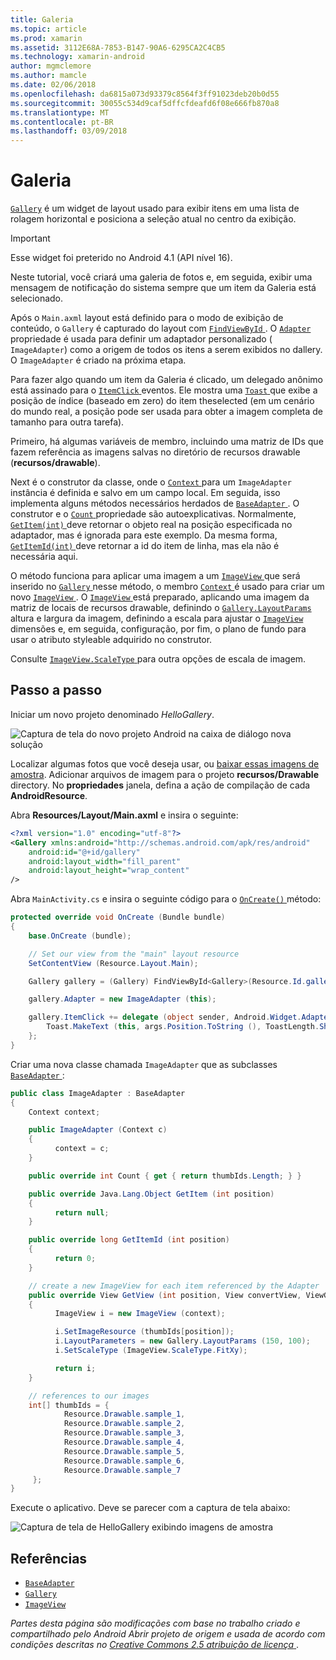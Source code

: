 ```yaml
---
title: Galeria
ms.topic: article
ms.prod: xamarin
ms.assetid: 3112E68A-7853-B147-90A6-6295CA2C4CB5
ms.technology: xamarin-android
author: mgmclemore
ms.author: mamcle
ms.date: 02/06/2018
ms.openlocfilehash: da6815a073d93379c8564f3ff91023deb20b0d55
ms.sourcegitcommit: 30055c534d9caf5dffcfdeafd6f08e666fb870a8
ms.translationtype: MT
ms.contentlocale: pt-BR
ms.lasthandoff: 03/09/2018
---
```

# <a name="gallery"></a>Galeria

[`Gallery`](https://developer.xamarin.com/api/type/Android.Widget.Gallery/) é um widget de layout usado para exibir itens em uma lista de rolagem horizontal e posiciona a seleção atual no centro da exibição.

> [!IMPORTANT]
> Esse widget foi preterido no Android 4.1 (API nível 16). 

Neste tutorial, você criará uma galeria de fotos e, em seguida, exibir uma mensagem de notificação do sistema sempre que um item da Galeria está selecionado.

Após o `Main.axml` layout está definido para o modo de exibição de conteúdo, o `Gallery` é capturado do layout com [ `FindViewById` ](https://developer.xamarin.com/api/member/Android.App.Activity.FindViewById/p/System.Int32/).
O [ `Adapter` ](https://developer.xamarin.com/api/property/Android.Widget.AdapterView.RawAdapter/) propriedade é usada para definir um adaptador personalizado ( `ImageAdapter`) como a origem de todos os itens a serem exibidos no dallery. O `ImageAdapter` é criado na próxima etapa.

Para fazer algo quando um item da Galeria é clicado, um delegado anônimo está assinado para o [ `ItemClick` ](https://developer.xamarin.com/api/event/Android.Widget.AdapterView.ItemClick/) eventos. Ele mostra uma [ `Toast` ](https://developer.xamarin.com/api/type/Android.Widget.Toast/) que exibe a posição de índice (baseado em zero) do item theselected (em um cenário do mundo real, a posição pode ser usada para obter a imagem completa de tamanho para outra tarefa).

Primeiro, há algumas variáveis de membro, incluindo uma matriz de IDs que fazem referência as imagens salvas no diretório de recursos drawable (**recursos/drawable**).

Next é o construtor da classe, onde o [ `Context` ](https://developer.xamarin.com/api/type/Android.Content.Context/) para um `ImageAdapter` instância é definida e salvo em um campo local.
Em seguida, isso implementa alguns métodos necessários herdados de [ `BaseAdapter` ](https://developer.xamarin.com/api/type/Android.Widget.BaseAdapter/).
O construtor e o [ `Count` ](https://developer.xamarin.com/api/property/Android.Widget.BaseAdapter.Count/) propriedade são autoexplicativas. Normalmente, [ `GetItem(int)` ](https://developer.xamarin.com/api/member/Android.Widget.BaseAdapter.GetItem/p/System.Int32/) deve retornar o objeto real na posição especificada no adaptador, mas é ignorada para este exemplo. Da mesma forma, [ `GetItemId(int)` ](https://developer.xamarin.com/api/member/Android.Widget.BaseAdapter.GetItemId/p/System.Int32/) deve retornar a id do item de linha, mas ela não é necessária aqui.

O método funciona para aplicar uma imagem a um [ `ImageView` ](https://developer.xamarin.com/api/type/Android.Widget.ImageView/) que será inserido no [ `Gallery` ](https://developer.xamarin.com/api/type/Android.Widget.Gallery/) nesse método, o membro [ `Context` ](https://developer.xamarin.com/api/type/Android.Content.Context/) é usado para criar um novo [ `ImageView` ](https://developer.xamarin.com/api/type/Android.Widget.ImageView/).
O [ `ImageView` ](https://developer.xamarin.com/api/type/Android.Widget.ImageView/) está preparado, aplicando uma imagem da matriz de locais de recursos drawable, definindo o [ `Gallery.LayoutParams` ](https://developer.xamarin.com/api/type/Android.Widget.Gallery+LayoutParams/) altura e largura da imagem, definindo a escala para ajustar o [ `ImageView` ](https://developer.xamarin.com/api/type/Android.Widget.ImageView/) dimensões e, em seguida, configuração, por fim, o plano de fundo para usar o atributo styleable adquirido no construtor.

Consulte [ `ImageView.ScaleType` ](https://developer.xamarin.com/api/type/Android.Widget.ImageView+ScaleType/) para outra opções de escala de imagem.

## <a name="walkthrough"></a>Passo a passo

Iniciar um novo projeto denominado *HelloGallery*.

![Captura de tela do novo projeto Android na caixa de diálogo nova solução](gallery-images/hellogallery1.png)

Localizar algumas fotos que você deseja usar, ou [baixar essas imagens de amostra](http://developer.android.com/shareables/sample_images.zip).
Adicionar arquivos de imagem para o projeto **recursos/Drawable** directory. No **propriedades** janela, defina a ação de compilação de cada **AndroidResource**.

Abra **Resources/Layout/Main.axml** e insira o seguinte:

```xml
<?xml version="1.0" encoding="utf-8"?>
<Gallery xmlns:android="http://schemas.android.com/apk/res/android"
    android:id="@+id/gallery"
    android:layout_width="fill_parent"
    android:layout_height="wrap_content"
/>
```

Abra `MainActivity.cs` e insira o seguinte código para o [ `OnCreate()` ](https://developer.xamarin.com/api/member/Android.App.Activity.OnCreate/p/Android.OS.Bundle/) método:

```csharp
protected override void OnCreate (Bundle bundle)
{
    base.OnCreate (bundle);

    // Set our view from the "main" layout resource
    SetContentView (Resource.Layout.Main);

    Gallery gallery = (Gallery) FindViewById<Gallery>(Resource.Id.gallery);

    gallery.Adapter = new ImageAdapter (this);

    gallery.ItemClick += delegate (object sender, Android.Widget.AdapterView.ItemClickEventArgs args) {
        Toast.MakeText (this, args.Position.ToString (), ToastLength.Short).Show ();
    };
}
```

Criar uma nova classe chamada `ImageAdapter` que as subclasses [ `BaseAdapter` ](https://developer.xamarin.com/api/type/Android.Widget.BaseAdapter/):

```csharp
public class ImageAdapter : BaseAdapter
{
    Context context;

    public ImageAdapter (Context c)
    {
          context = c;
    }

    public override int Count { get { return thumbIds.Length; } }

    public override Java.Lang.Object GetItem (int position)
    {
          return null;
    }

    public override long GetItemId (int position)
    {
          return 0;
    }

    // create a new ImageView for each item referenced by the Adapter
    public override View GetView (int position, View convertView, ViewGroup parent)
    {
          ImageView i = new ImageView (context);

          i.SetImageResource (thumbIds[position]);
          i.LayoutParameters = new Gallery.LayoutParams (150, 100);
          i.SetScaleType (ImageView.ScaleType.FitXy);

          return i;
    }

    // references to our images
    int[] thumbIds = {
            Resource.Drawable.sample_1,
            Resource.Drawable.sample_2,
            Resource.Drawable.sample_3,
            Resource.Drawable.sample_4,
            Resource.Drawable.sample_5,
            Resource.Drawable.sample_6,
            Resource.Drawable.sample_7
     };
}

```

Execute o aplicativo. Deve se parecer com a captura de tela abaixo:

![Captura de tela de HelloGallery exibindo imagens de amostra](gallery-images/hellogallery3.png)



## <a name="references"></a>Referências

-   [`BaseAdapter`](https://developer.xamarin.com/api/type/Android.Widget.BaseAdapter/)
-   [`Gallery`](https://developer.xamarin.com/api/type/Android.Widget.Gallery/)
-   [`ImageView`](https://developer.xamarin.com/api/type/Android.Widget.ImageView/)

*Partes desta página são modificações com base no trabalho criado e compartilhado pelo Android Abrir projeto de origem e usada de acordo com condições descritas no*
[*Creative Commons 2.5 atribuição de licença* ](http://creativecommons.org/licenses/by/2.5/).


